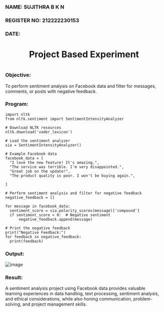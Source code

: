 <H3>NAME: SUJITHRA B K N</H3>
<H3>REGISTER NO: 212222230153</H3>
<H3>DATE:</H3>
<H1 Align="center">Project Based Experiment<H1>
<H3>Objective:</H3>
  
To perform sentiment analysis on Facebook data and filter for messages, comments, or posts with negative feedback.

<H3>Program:</H3>
  
```
import nltk
from nltk.sentiment import SentimentIntensityAnalyzer

# Download NLTK resources 
nltk.download('vader_lexicon')

# Load the sentiment analyzer
sia = SentimentIntensityAnalyzer()

# Example Facebook data 
facebook_data = [
  "I love the new feature! It's amazing.",
  "The service was terrible. I'm very disappointed.",
  "Great job on the update!",
  "The product quality is poor. I won't be buying again.",
  
]

# Perform sentiment analysis and filter for negative feedback
negative_feedback = []

for message in facebook_data:
  sentiment_score = sia.polarity_scores(message)['compound']
  if sentiment_score < 0:  # Negative sentiment
      negative_feedback.append(message)

# Print the negative feedback
print("Negative Feedback:")
for feedback in negative_feedback:
  print(feedback)
```
<H3>Output:</H3>
  
![image](https://github.com/sujithrabkn/Project-Based-Experiment-AAI/assets/119477857/52592f5b-6b6f-4f30-b1b0-e3161d8c2ee8)

<H3>Result:</H3>
A sentiment analysis project using Facebook data provides valuable learning experiences in data handling, text processing, sentiment analysis, and ethical considerations, while also honing communication, problem-solving, and project management skills.
